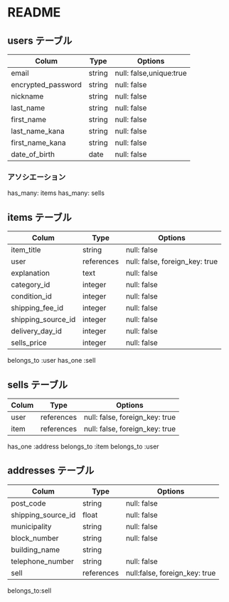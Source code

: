 # README

## users テーブル

| Colum              | Type   | Options       |
| ------------------ | ------ | ------------- |
| email              | string | null: false,unique:true |
| encrypted_password | string | null: false |
| nickname           | string | null: false |
| last_name          | string | null: false |
| first_name         | string | null: false |
| last_name_kana     | string | null: false |
| first_name_kana    | string | null: false |
| date_of_birth      | date   | null: false |

### アソシエーション

has_many: items
has_many: sells


## items テーブル
 
| Colum              | Type   | Options       |
| ------------------ | ------ | ------------- |
| item_title         | string | null: false |
| user               | references | null: false, foreign_key: true  |
| explanation        | text   | null: false |
| category_id        | integer | null: false |
| condition_id       | integer | null: false |
| shipping_fee_id    | integer | null: false |
| shipping_source_id | integer | null: false |
| delivery_day_id    | integer | null: false |
| sells_price        | integer | null: false |

belongs_to :user
has_one :sell

## sells テーブル

| Colum              | Type   | Options       |
| ------------------ | ------ | ------------- |
| user               | references | null: false, foreign_key: true|
| item               | references | null: false, foreign_key: true |

has_one :address
belongs_to :item
belongs_to :user



## addresses テーブル

| Colum              | Type   | Options       |
| ------------------ | ------ | ------------- |
| post_code          | string | null: false |
| shipping_source_id | float  | null: false |
| municipality       | string | null: false |
| block_number       | string | null: false |
| building_name      | string |             |
| telephone_number   | string | null: false |
| sell               | references | null:false, foreign_key: true|

belongs_to:sell
